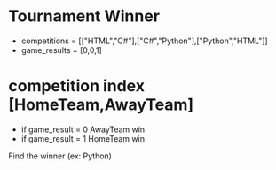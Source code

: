 # Tournament Winner
- competitions = [["HTML","C#"],["C#","Python"],["Python","HTML"]]
- game_results = [0,0,1]

# competition index [HomeTeam,AwayTeam]
- if game_result = 0 AwayTeam win
- if game_result = 1 HomeTeam win

Find the winner (ex: Python)